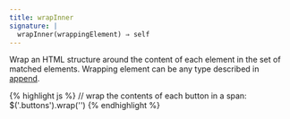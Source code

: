 ```yaml
---
title: wrapInner
signature: |
  wrapInner(wrappingElement) ⇒ self
---
```


Wrap an HTML structure around the content of each element in the set of matched
elements. Wrapping element can be any type described in [append](#append).

{% highlight js %}
// wrap the contents of each button in a span:
$('.buttons').wrap('<span></span>')
{% endhighlight %}